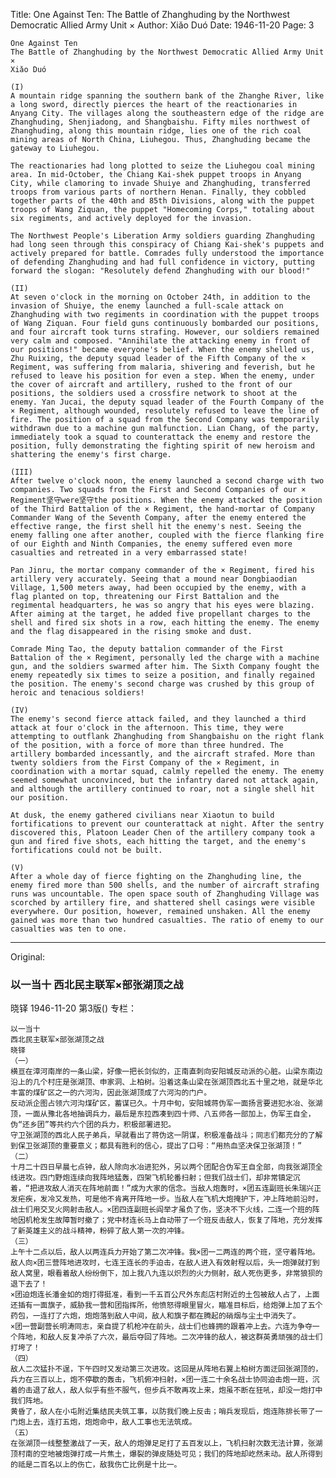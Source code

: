Title: One Against Ten: The Battle of Zhanghuding by the Northwest Democratic Allied Army Unit ×
Author: Xiǎo Duó
Date: 1946-11-20
Page: 3

    One Against Ten
    The Battle of Zhanghuding by the Northwest Democratic Allied Army Unit ×
    Xiǎo Duó

    (I)
    A mountain ridge spanning the southern bank of the Zhanghe River, like a long sword, directly pierces the heart of the reactionaries in Anyang City. The villages along the southeastern edge of the ridge are Zhanghuding, Shenjiadong, and Shangbaishu. Fifty miles northwest of Zhanghuding, along this mountain ridge, lies one of the rich coal mining areas of North China, Liuhegou. Thus, Zhanghuding became the gateway to Liuhegou.

    The reactionaries had long plotted to seize the Liuhegou coal mining area. In mid-October, the Chiang Kai-shek puppet troops in Anyang City, while clamoring to invade Shuiye and Zhanghuding, transferred troops from various parts of northern Henan. Finally, they cobbled together parts of the 40th and 85th Divisions, along with the puppet troops of Wang Ziquan, the puppet "Homecoming Corps," totaling about six regiments, and actively deployed for the invasion.

    The Northwest People's Liberation Army soldiers guarding Zhanghuding had long seen through this conspiracy of Chiang Kai-shek's puppets and actively prepared for battle. Comrades fully understood the importance of defending Zhanghuding and had full confidence in victory, putting forward the slogan: "Resolutely defend Zhanghuding with our blood!"

    (II)
    At seven o'clock in the morning on October 24th, in addition to the invasion of Shuiye, the enemy launched a full-scale attack on Zhanghuding with two regiments in coordination with the puppet troops of Wang Ziquan. Four field guns continuously bombarded our positions, and four aircraft took turns strafing. However, our soldiers remained very calm and composed. "Annihilate the attacking enemy in front of our positions!" became everyone's belief. When the enemy shelled us, Zhu Ruixing, the deputy squad leader of the Fifth Company of the × Regiment, was suffering from malaria, shivering and feverish, but he refused to leave his position for even a step. When the enemy, under the cover of aircraft and artillery, rushed to the front of our positions, the soldiers used a crossfire network to shoot at the enemy. Yan Jucai, the deputy squad leader of the Fourth Company of the × Regiment, although wounded, resolutely refused to leave the line of fire. The position of a squad from the Second Company was temporarily withdrawn due to a machine gun malfunction. Lian Chang, of the party, immediately took a squad to counterattack the enemy and restore the position, fully demonstrating the fighting spirit of new heroism and shattering the enemy's first charge.

    (III)
    After twelve o'clock noon, the enemy launched a second charge with two companies. Two squads from the First and Second Companies of our × Regiment坚守were坚守the positions. When the enemy attacked the position of the Third Battalion of the × Regiment, the hand-mortar of Company Commander Wang of the Seventh Company, after the enemy entered the effective range, the first shell hit the enemy's nest. Seeing the enemy falling one after another, coupled with the fierce flanking fire of our Eighth and Ninth Companies, the enemy suffered even more casualties and retreated in a very embarrassed state!

    Pan Jinru, the mortar company commander of the × Regiment, fired his artillery very accurately. Seeing that a mound near Dongbiaodian Village, 1,500 meters away, had been occupied by the enemy, with a flag planted on top, threatening our First Battalion and the regimental headquarters, he was so angry that his eyes were blazing. After aiming at the target, he added five propellant charges to the shell and fired six shots in a row, each hitting the enemy. The enemy and the flag disappeared in the rising smoke and dust.

    Comrade Ming Tao, the deputy battalion commander of the First Battalion of the × Regiment, personally led the charge with a machine gun, and the soldiers swarmed after him. The Sixth Company fought the enemy repeatedly six times to seize a position, and finally regained the position. The enemy's second charge was crushed by this group of heroic and tenacious soldiers!

    (IV)
    The enemy's second fierce attack failed, and they launched a third attack at four o'clock in the afternoon. This time, they were attempting to outflank Zhanghuding from Shangbaishu on the right flank of the position, with a force of more than three hundred. The artillery bombarded incessantly, and the aircraft strafed. More than twenty soldiers from the First Company of the × Regiment, in coordination with a mortar squad, calmly repelled the enemy. The enemy seemed somewhat unconvinced, but the infantry dared not attack again, and although the artillery continued to roar, not a single shell hit our position.

    At dusk, the enemy gathered civilians near Xiaotun to build fortifications to prevent our counterattack at night. After the sentry discovered this, Platoon Leader Chen of the artillery company took a gun and fired five shots, each hitting the target, and the enemy's fortifications could not be built.

    (V)
    After a whole day of fierce fighting on the Zhanghuding line, the enemy fired more than 500 shells, and the number of aircraft strafing runs was uncountable. The open space south of Zhanghuding Village was scorched by artillery fire, and shattered shell casings were visible everywhere. Our position, however, remained unshaken. All the enemy gained was more than two hundred casualties. The ratio of enemy to our casualties was ten to one.



<hr /> 

Original: 


### 以一当十  西北民主联军×部张湖顶之战
晓铎
1946-11-20
第3版()
专栏：

    以一当十
    西北民主联军×部张湖顶之战
    晓铎
    （一）
    横亘在漳河南岸的一条山梁，好像一把长剑似的，正南直刺向安阳城反动派的心脏。山梁东南边沿上的几个村庄是张湖顶、申家洞、上柏树。沿着这条山梁在张湖顶西北五十里之地，就是华北丰富的煤矿区之一的六河沟，因此张湖顶成了六河沟的门户。
    反动派企图占领六河沟煤矿区，蓄谋已久。十月中旬，安阳城蒋伪军一面扬言要进犯水冶、张湖顶，一面从豫北各地抽调兵力，最后是东拉西凑到四十师、八五师各一部加上，伪军王自全，伪“还乡团”等共约六个团的兵力，积极部署进犯。
    守卫张湖顶的西北人民子弟兵，早就看出了蒋伪这一阴谋，积极准备战斗；同志们都充分的了解到保卫张湖顶的重要意义；都具有胜利的信心，提出了口号：“用热血坚决保卫张湖顶！”
    （二）
    十月二十四日早晨七点钟，敌人除向水冶进犯外，另以两个团配合伪军王自全部，向我张湖顶全线进攻。四门野炮连续向我阵地猛轰，四架飞机轮番扫射；但我们战士们，却非常镇定沉着，“把进攻敌人消灭在阵地前面！”成为大家的信念。当敌人炮轰时，×团五连副班长朱瑞兴正发疟疾，发冷又发热，可是他不肯离开阵地一步。当敌人在飞机大炮掩护下，冲上阵地前沿时，战士们用交叉火网射击敌人。×团四连副班长阎举才虽负了伤，坚决不下火线，二连一个班的阵地因机枪发生故障暂时撤了；党中材连长马上自动带了一个班反击敌人，恢复了阵地，充分发挥了新英雄主义的战斗精神，粉碎了敌人第一次的冲锋。
    （三）
    上午十二点以后，敌人以两连兵力开始了第二次冲锋。我×团一二两连的两个班，坚守着阵地。敌人向×团三营阵地进攻时，七连王连长的手迫击，在敌人进入有效射程以后，头一炮弹就打到敌人窝里，眼看着敌人纷纷倒下，加上我八九连以炽烈的火力侧射，敌人死伤更多，非常狼狈的退下去了！
    ×团迫炮连长潘金如的炮打得挺准，看到一千五百公尺外东彪店村附近的土包被敌人占了，上面还插有一面旗子，威胁我一营和团指挥所，他愤怒得眼里冒火，瞄准目标后，给炮弹上加了五个药包，一连打了六炮，炮炮落到敌人中间，敌人和旗子都在腾起的硝烟与尘土中消失了。
    ×团一营副营长明涛同志，亲自提了机枪冲在前头，战士们也蜂拥的跟着冲上去。六连为争夺一个阵地，和敌人反复冲杀了六次，最后夺回了阵地。二次冲锋的敌人，被这群英勇顽强的战士们打垮了！
    （四）
    敌人二次猛扑不逞，下午四时又发动第三次进攻。这回是从阵地右翼上柏树方面迂回张湖顶的，兵力在三百以上，炮不停歇的轰击，飞机俯冲扫射，×团一连二十余名战士协同迫击炮一班，沉着的击退了敌人，敌人似乎有些不服气，但步兵不敢再攻上来，炮虽不断在狂吼，却没一炮打中我们阵地。
    黄昏了，敌人在小屯附近集结民夫筑工事，以防我们晚上反击；哨兵发现后，炮连陈排长带了一门炮上去，连打五炮，炮炮命中，敌人工事也无法筑成。
    （五）
    在张湖顶一线整整激战了一天，敌人的炮弹足足打了五百发以上，飞机扫射次数无法计算，张湖顶村南的空地被炮弹打成一片焦土，爆裂的弹皮随处可见；我们的阵地却屹然未动。敌人所得到的祗是二百名以上的伤亡，敌我伤亡比例是十比一。
